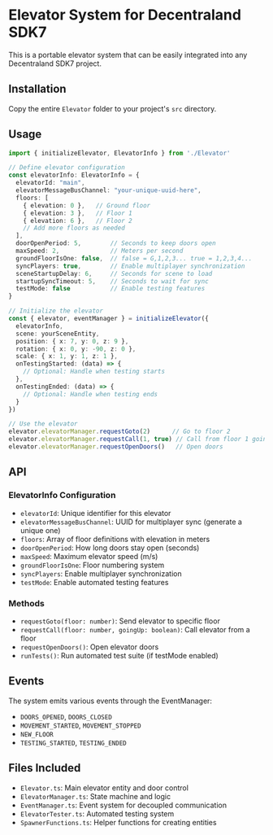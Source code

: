 # Elevator System for Decentraland SDK7

This is a portable elevator system that can be easily integrated into any Decentraland SDK7 project.

## Installation

Copy the entire `Elevator` folder to your project's `src` directory.

## Usage

```typescript
import { initializeElevator, ElevatorInfo } from './Elevator'

// Define elevator configuration
const elevatorInfo: ElevatorInfo = {
  elevatorId: "main",
  elevatorMessageBusChannel: "your-unique-uuid-here",
  floors: [
    { elevation: 0 },   // Ground floor
    { elevation: 3 },   // Floor 1
    { elevation: 6 },   // Floor 2
    // Add more floors as needed
  ],
  doorOpenPeriod: 5,        // Seconds to keep doors open
  maxSpeed: 2,              // Meters per second
  groundFloorIsOne: false,  // false = G,1,2,3... true = 1,2,3,4...
  syncPlayers: true,        // Enable multiplayer synchronization
  sceneStartupDelay: 6,     // Seconds for scene to load
  startupSyncTimeout: 5,    // Seconds to wait for sync
  testMode: false           // Enable testing features
}

// Initialize the elevator
const { elevator, eventManager } = initializeElevator({
  elevatorInfo,
  scene: yourSceneEntity,
  position: { x: 7, y: 0, z: 9 },
  rotation: { x: 0, y: -90, z: 0 },
  scale: { x: 1, y: 1, z: 1 },
  onTestingStarted: (data) => {
    // Optional: Handle when testing starts
  },
  onTestingEnded: (data) => {
    // Optional: Handle when testing ends
  }
})

// Use the elevator
elevator.elevatorManager.requestGoto(2)      // Go to floor 2
elevator.elevatorManager.requestCall(1, true) // Call from floor 1 going up
elevator.elevatorManager.requestOpenDoors()   // Open doors
```

## API

### ElevatorInfo Configuration

- `elevatorId`: Unique identifier for this elevator
- `elevatorMessageBusChannel`: UUID for multiplayer sync (generate a unique one)
- `floors`: Array of floor definitions with elevation in meters
- `doorOpenPeriod`: How long doors stay open (seconds)
- `maxSpeed`: Maximum elevator speed (m/s)
- `groundFloorIsOne`: Floor numbering system
- `syncPlayers`: Enable multiplayer synchronization
- `testMode`: Enable automated testing features

### Methods

- `requestGoto(floor: number)`: Send elevator to specific floor
- `requestCall(floor: number, goingUp: boolean)`: Call elevator from a floor
- `requestOpenDoors()`: Open elevator doors
- `runTests()`: Run automated test suite (if testMode enabled)

## Events

The system emits various events through the EventManager:
- `DOORS_OPENED`, `DOORS_CLOSED`
- `MOVEMENT_STARTED`, `MOVEMENT_STOPPED`
- `NEW_FLOOR`
- `TESTING_STARTED`, `TESTING_ENDED`

## Files Included

- `Elevator.ts`: Main elevator entity and door control
- `ElevatorManager.ts`: State machine and logic
- `EventManager.ts`: Event system for decoupled communication
- `ElevatorTester.ts`: Automated testing system
- `SpawnerFunctions.ts`: Helper functions for creating entities